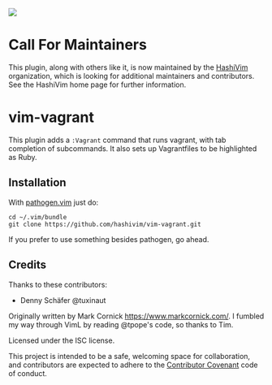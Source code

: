[![](https://img.shields.io/badge/Supports%20Vagrant%20Version-1.9.5-blue.svg)](https://github.com/hashicorp/vagrant/blob/v1.9.5/CHANGELOG.md)

# Call For Maintainers

This plugin, along with others like it, is now maintained by the
[HashiVim](http://hashivim.github.io/) organization, which is looking for
additional maintainers and contributors. See the HashiVim home page for
further information.

# vim-vagrant

This plugin adds a `:Vagrant` command that runs vagrant, with tab
completion of subcommands. It also sets up Vagrantfiles to be highlighted
as Ruby.

## Installation

With [pathogen.vim](https://github.com/tpope/vim-pathogen) just do:

    cd ~/.vim/bundle
    git clone https://github.com/hashivim/vim-vagrant.git

If you prefer to use something besides pathogen, go ahead.

## Credits

Thanks to these contributors:

* Denny Schäfer @tuxinaut

Originally written by Mark Cornick <https://www.markcornick.com/>. I fumbled my
way through VimL by reading @tpope's code, so thanks to Tim.

Licensed under the ISC license.

This project is intended to be a safe, welcoming space for collaboration, and
contributors are expected to adhere to the [Contributor
Covenant](http://contributor-covenant.org) code of conduct.
